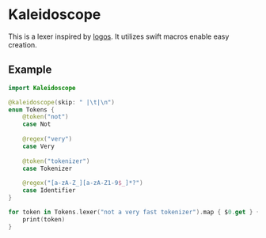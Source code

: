 # Kaleidoscope

This is a lexer inspired by [logos](https://github.com/maciejhirsz/logos). It utilizes swift macros enable easy creation. 

## Example

```swift
import Kaleidoscope

@kaleidoscope(skip: " |\t|\n")
enum Tokens {
    @token("not")
    case Not
    
    @regex("very")
    case Very
    
    @token("tokenizer")
    case Tokenizer
    
    @regex("[a-zA-Z_][a-zA-Z1-9$_]*?")
    case Identifier
}

for token in Tokens.lexer("not a very fast tokenizer").map { $0.get } {
    print(token)
}
```
